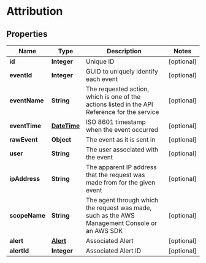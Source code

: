 
# Attribution

## Properties
Name | Type | Description | Notes
------------ | ------------- | ------------- | -------------
**id** | **Integer** | Unique ID |  [optional]
**eventId** | **Integer** | GUID to uniquely identify each event |  [optional]
**eventName** | **String** | The requested action, which is one of the actions listed in the API Reference for the service |  [optional]
**eventTime** | [**DateTime**](DateTime.md) | ISO 8601 timestamp when the event occurred |  [optional]
**rawEvent** | **Object** | The event as it is sent in |  [optional]
**user** | **String** | The user associated with the event |  [optional]
**ipAddress** | **String** | The apparent IP address that the request was made from for the given event |  [optional]
**scopeName** | **String** | The agent through which the request was made, such as the AWS Management Console or an AWS SDK |  [optional]
**alert** | [**Alert**](Alert.md) | Associated Alert |  [optional]
**alertId** | **Integer** | Associated Alert ID |  [optional]



